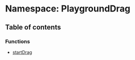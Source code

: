 # Namespace: PlaygroundDrag

## Table of contents

### Functions

* [startDrag](/auto-docs/editor/functions/PlaygroundDrag.startDrag.md)
